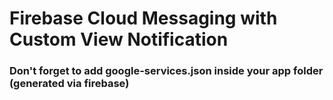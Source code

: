 # Firebase Cloud Messaging with Custom View Notification

### Don't forget to add google-services.json inside your app folder (generated via firebase)